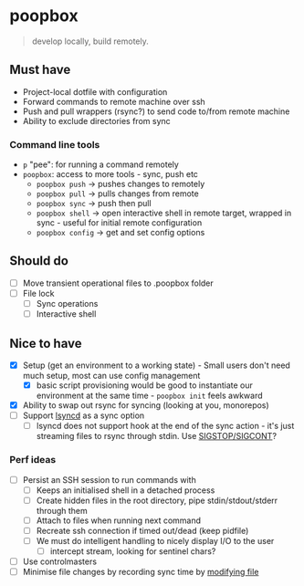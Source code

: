 # poopbox
> develop locally, build remotely.

## Must have
 - Project-local dotfile with configuration
 - Forward commands to remote machine over ssh
 - Push and pull wrappers (rsync?) to send code to/from remote machine
 - Ability to exclude directories from sync

### Command line tools
 - `p` "pee": for running a command remotely
 - `poopbox`: access to more tools - sync, push etc
    - `poopbox push` -> pushes changes to remotely
    - `poopbox pull` -> pulls changes from remote
    - `poopbox sync` -> push then pull
    - `poopbox shell` -> open interactive shell in remote target, wrapped in sync - useful for initial remote configuration
    - `poopbox config` -> get and set config options

## Should do
 - [ ] Move transient operational files to .poopbox folder
 - [ ] File lock
   - [ ] Sync operations
   - [ ] Interactive shell

## Nice to have
 - [x] Setup (get an environment to a working state) - Small users don't need much
        setup, most can use config management
   - [x] basic script provisioning would be good to instantiate our environment at
         the same time - `poopbox init` feels awkward
 - [x] Ability to swap out rsync for syncing (looking at you, monorepos)
 - [ ] Support [lsyncd](https://axkibe.github.io/lsyncd/) as a sync option
   - [ ] lsyncd does not support hook at the end of the sync action - it's just streaming
         files to rsync through stdin. Use [SIGSTOP/SIGCONT](https://github.com/axkibe/lsyncd/issues/432#issuecomment-294343687)?

### Perf ideas
 - [ ] Persist an SSH session to run commands with
   - [ ] Keeps an initialised shell in a detached process
   - [ ] Create hidden files in the root directory, pipe stdin/stdout/stderr through them
   - [ ] Attach to files when running next command
   - [ ] Recreate ssh connection if timed out/dead (keep pidfile)
   - [ ] We must do intelligent handling to nicely display I/O to the user
     - [ ] intercept stream, looking for sentinel chars?
 - [ ] Use controlmasters
 - [ ] Minimise file changes by recording sync time by [modifying file](https://stackoverflow.com/a/8986162)
